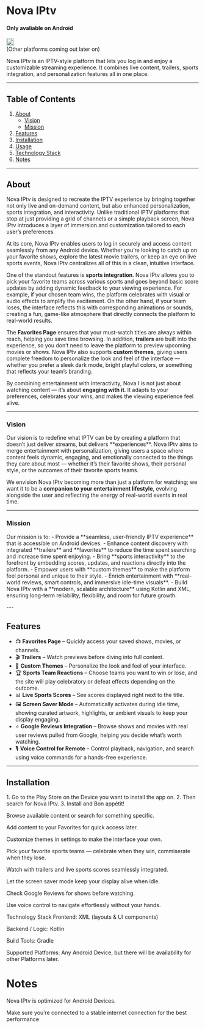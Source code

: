 # <h1 color="blue" >Nova IPtv</h1>
<div>
<h4>Only avaliable on Android </h4> <img width=auto height="20" alt="image" src="https://github.com/user-attachments/assets/739ad5c7-250b-4d11-b723-4aa083306150" />
</div>
(Other platforms coming out later on) 

<p> Nova IPtv is an IPTV-style platform that lets you log in and enjoy a customizable streaming experience. It combines live content, trailers, sports integration, and personalization features all in one place.</p>

---

## Table of Contents
1. [About](#about)
   - [Vision](#vision)
   - [Mission](#mission)
2. [Features](#features)
3. [Installation](#installation)
4. [Usage](#usage)
5. [Technology Stack](#technology-stack)
6. [Notes](#notes)

---

## About

<p>Nova IPtv is designed to recreate the IPTV experience by bringing together not only live and on-demand content, but also enhanced personalization, sports integration, and interactivity. Unlike traditional IPTV platforms that stop at just providing a grid of channels or a simple playback screen, Nova IPtv introduces a layer of immersion and customization tailored to each user’s preferences.

At its core, Nova IPtv enables users to log in securely and access content seamlessly from any Android device. Whether you’re looking to catch up on your favorite shows, explore the latest movie trailers, or keep an eye on live sports events, Nova IPtv centralizes all of this in a clean, intuitive interface.  

One of the standout features is **sports integration**. Nova IPtv allows you to pick your favorite teams across various sports and goes beyond basic score updates by adding dynamic feedback to your viewing experience. For example, if your chosen team wins, the platform celebrates with visual or audio effects to amplify the excitement. On the other hand, if your team loses, the interface reflects this with corresponding animations or sounds, creating a fun, game-like atmosphere that directly connects the platform to real-world results.  

The **Favorites Page** ensures that your must-watch titles are always within reach, helping you save time browsing. In addition, **trailers** are built into the experience, so you don’t need to leave the platform to preview upcoming movies or shows. Nova IPtv also supports **custom themes**, giving users complete freedom to personalize the look and feel of the interface — whether you prefer a sleek dark mode, bright playful colors, or something that reflects your team’s branding.  

By combining entertainment with interactivity, Nova I is not just about watching content — it’s about **engaging with it**. It adapts to your preferences, celebrates your wins, and makes the viewing experience feel alive. </p>

---

### Vision

<p>Our vision is to redefine what IPTV can be by creating a platform that doesn’t just deliver streams, but delivers **experiences**. Nova IPtv aims to merge entertainment with personalization, giving users a space where content feels dynamic, engaging, and emotionally connected to the things they care about most — whether it’s their favorite shows, their personal style, or the outcomes of their favorite sports teams.  

We envision Nova IPtv becoming more than just a platform for watching; we want it to be a **companion to your entertainment lifestyle**, evolving alongside the user and reflecting the energy of real-world events in real time.</p>

---

### Mission
<p>
Our mission is to:  
- Provide a **seamless, user-friendly IPTV experience** that is accessible on Android devices.  
- Enhance content discovery with integrated **trailers** and **favorites** to reduce the time spent searching and increase time spent enjoying.  
- Bring **sports interactivity** to the forefront by embedding scores, updates, and reactions directly into the platform.  
- Empower users with **custom themes** to make the platform feel personal and unique to their style.  
- Enrich entertainment with **real-world reviews, smart controls, and immersive idle-time visuals**.  
- Build Nova IPtv with a **modern, scalable architecture** using Kotlin and XML, ensuring long-term reliability, flexibility, and room for future growth.  
</p>
---

## Features

- 📺 **Favorites Page** – Quickly access your saved shows, movies, or channels.  
- 🎬 **Trailers** – Watch previews before diving into full content.  
- 🎨 **Custom Themes** – Personalize the look and feel of your interface.  
- 🏆 **Sports Team Reactions** – Choose teams you want to win or lose, and the site will play celebratory or defeat effects depending on the outcome.  
- 📊 **Live Sports Scores** – See scores displayed right next to the title.  
- 🖼️ **Screen Saver Mode** – Automatically activates during idle time, showing curated artwork, highlights, or ambient visuals to keep your display engaging.  
- ⭐ **Google Reviews Integration** – Browse shows and movies with real user reviews pulled from Google, helping you decide what’s worth watching.  
- 🎙️ **Voice Control for Remote** – Control playback, navigation, and search using voice commands for a hands-free experience.  

---

## Installation
<p>
1. Go to the Play Store on the Device you want to install the app on.
2. Then search for Nova IPtv.
3. Install and Bon appétit!
</p>
Browse available content or search for something specific.

Add content to your Favorites for quick access later.

Customize themes in settings to make the interface your own.

Pick your favorite sports teams — celebrate when they win, commiserate when they lose.

Watch with trailers and live sports scores seamlessly integrated.

Let the screen saver mode keep your display alive when idle.

Check Google Reviews for shows before watching.

Use voice control to navigate effortlessly without your hands.

Technology Stack
Frontend: XML (layouts & UI components)

Backend / Logic: Kotlin

Build Tools: Gradle

Supported Platforms: Any Android Device, but there will be availability for other Platforms later.

# Notes
<p>Nova IPtv is optimized for Android Devices.</p>

Make sure you’re connected to a stable internet connection for the best performance
